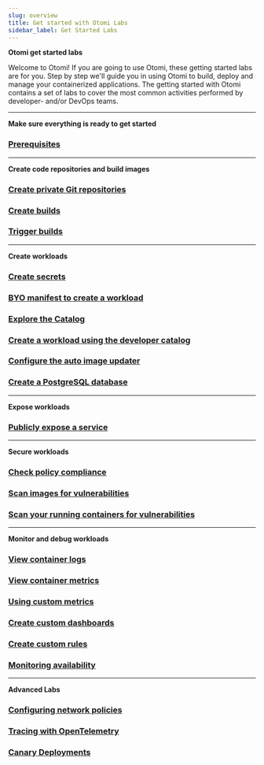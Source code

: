 ```yaml
---
slug: overview
title: Get started with Otomi Labs
sidebar_label: Get Started Labs
---
```


**Otomi get started labs**

Welcome to Otomi! If you are going to use Otomi, these getting started labs are for you. Step by step we'll guide you in using Otomi to build, deploy and manage your containerized applications. The getting started with Otomi contains a set of labs to cover the most common activities performed by developer- and/or DevOps teams.

---

**Make sure everything is ready to get started**

### [Prerequisites](lab-1)

---

**Create code repositories and build images**


### [Create private Git repositories](lab-3)

### [Create builds](lab-6)

### [Trigger builds](lab-26)

---

**Create workloads**

### [Create secrets](lab-8)

### [BYO manifest to create a workload](lab-10)

### [Explore the Catalog](lab-29)

### [Create a workload using the developer catalog](lab-13)

### [Configure the auto image updater](lab-11)

### [Create a PostgreSQL database](lab-24)

---

**Expose workloads**

### [Publicly expose a service](lab-18)

---

**Secure workloads**

### [Check policy compliance](lab-15)

### [Scan images for vulnerabilities](lab-7)

### [Scan your running containers for vulnerabilities](lab-17)

---

**Monitor and debug workloads**

### [View container logs](lab-20)

### [View container metrics](lab-21)

### [Using custom metrics](lab-22)

### [Create custom dashboards](lab-30)

### [Create custom rules](lab-31)

### [Monitoring availability](lab-23)

---

**Advanced Labs**

### [Configuring network policies](lab-19)

### [Tracing with OpenTelemetry](lab-27)

### [Canary Deployments](lab-28)
